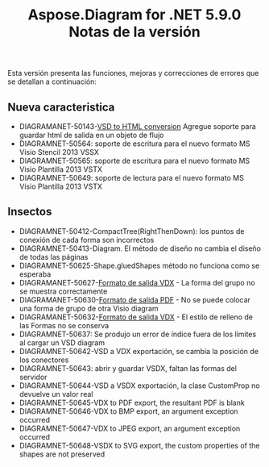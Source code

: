 ﻿---
title: Aspose.Diagram for .NET 5.9.0 Notas de la versión
type: docs
weight: 10
url: /es/net/aspose-diagram-for-net-5-9-0-release-notes/
---
Esta versión presenta las funciones, mejoras y correcciones de errores que se detallan a continuación:
## **Nueva caracteristica**
- DIAGRAMANET-50143-[VSD to HTML conversion](https://docs.aspose.com/diagram/net/convert-visio-to-html/) Agregue soporte para guardar html de salida en un objeto de flujo
- DIAGRAMNET-50564: soporte de escritura para el nuevo formato MS Visio Stencil 2013 VSSX
- DIAGRAMNET-50565: soporte de escritura para el nuevo formato MS Visio Plantilla 2013 VSTX
- DIAGRAMNET-50649: soporte de lectura para el nuevo formato MS Visio Plantilla 2013 VSTX
## **Insectos**
- DIAGRAMNET-50412-CompactTree(RightThenDown): los puntos de conexión de cada forma son incorrectos
- DIAGRAMNET-50413-Diagram. El método de diseño no cambia el diseño de todas las páginas
- DIAGRAMNET-50625-Shape.gluedShapes método no funciona como se esperaba
- DIAGRAMANET-50627-[Formato de salida VDX](https://docs.aspose.com/diagram/net/convert-visio-to-other-files/) - La forma del grupo no se muestra correctamente
- DIAGRAMANET-50630-[Formato de salida PDF](https://docs.aspose.com/diagram/net/convert-visio-to-pdf/) - No se puede colocar una forma de grupo de otra Visio diagram
- DIAGRAMANET-50632-[Formato de salida VDX](https://docs.aspose.com/diagram/net/convert-visio-to-other-files/) - El estilo de relleno de las Formas no se conserva
- DIAGRAMNET-50637: Se produjo un error de índice fuera de los límites al cargar un VSD diagram
- DIAGRAMNET-50642-VSD a VDX exportación, se cambia la posición de los conectores
- DIAGRAMNET-50643: abrir y guardar VSDX, faltan las formas del servidor
- DIAGRAMNET-50644-VSD a VSDX exportación, la clase CustomProp no devuelve un valor real
- DIAGRAMNET-50645-VDX to PDF export, the resultant PDF is blank 
- DIAGRAMNET-50646-VDX to BMP export, an argument exception occurred 
- DIAGRAMNET-50647-VDX to JPEG export, an argument exception occurred 
- DIAGRAMNET-50648-VSDX to SVG export, the custom properties of the shapes are not preserved
